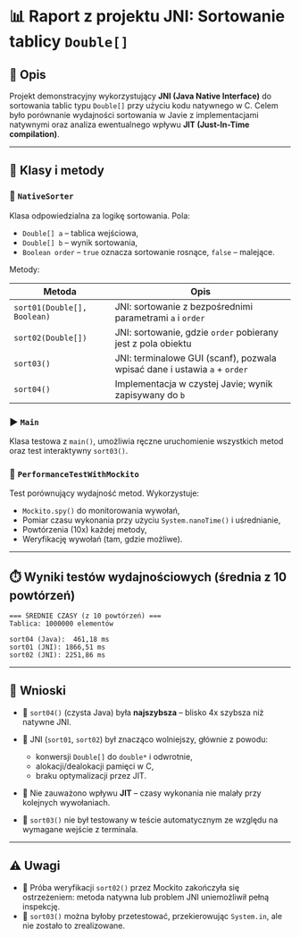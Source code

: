 # 📊 Raport z projektu JNI: Sortowanie tablicy `Double[]`

## 🧾 Opis

Projekt demonstracyjny wykorzystujący **JNI (Java Native Interface)** do sortowania tablic typu `Double[]` przy użyciu kodu natywnego w C. Celem było porównanie wydajności sortowania w Javie z implementacjami natywnymi oraz analiza ewentualnego wpływu **JIT (Just-In-Time compilation)**.

---

## 🧱 Klasy i metody

### 🧩 `NativeSorter`

Klasa odpowiedzialna za logikę sortowania. Pola:

* `Double[] a` – tablica wejściowa,
* `Double[] b` – wynik sortowania,
* `Boolean order` – `true` oznacza sortowanie rosnące, `false` – malejące.

Metody:

| Metoda                      | Opis                                                                      |
| --------------------------- | ------------------------------------------------------------------------- |
| `sort01(Double[], Boolean)` | JNI: sortowanie z bezpośrednimi parametrami `a` i `order`                 |
| `sort02(Double[])`          | JNI: sortowanie, gdzie `order` pobierany jest z pola obiektu              |
| `sort03()`                  | JNI: terminalowe GUI (scanf), pozwala wpisać dane i ustawia `a` + `order` |
| `sort04()`                  | Implementacja w czystej Javie; wynik zapisywany do `b`                    |

### ▶️ `Main`

Klasa testowa z `main()`, umożliwia ręczne uruchomienie wszystkich metod oraz test interaktywny `sort03()`.

### 🧪 `PerformanceTestWithMockito`

Test porównujący wydajność metod. Wykorzystuje:

* `Mockito.spy()` do monitorowania wywołań,
* Pomiar czasu wykonania przy użyciu `System.nanoTime()` i uśrednianie,
* Powtórzenia (10x) każdej metody,
* Weryfikację wywołań (tam, gdzie możliwe).

---

## ⏱️ Wyniki testów wydajnościowych (średnia z 10 powtórzeń)

```
=== ŚREDNIE CZASY (z 10 powtórzeń) ===
Tablica: 1000000 elementów

sort04 (Java):  461,18 ms
sort01 (JNI): 1866,51 ms
sort02 (JNI): 2251,86 ms
```

---

## 📌 Wnioski

* 🔸 `sort04()` (czysta Java) była **najszybsza** – blisko 4x szybsza niż natywne JNI.
* 🔸 JNI (`sort01`, `sort02`) był znacząco wolniejszy, głównie z powodu:

  * konwersji `Double[]` do `double*` i odwrotnie,
  * alokacji/dealokacji pamięci w C,
  * braku optymalizacji przez JIT.
* 🔸 Nie zauważono wpływu **JIT** – czasy wykonania nie malały przy kolejnych wywołaniach.
* 🔸 `sort03()` nie był testowany w teście automatycznym ze względu na wymagane wejście z terminala.

---

## ⚠️ Uwagi

* 📌 Próba weryfikacji `sort02()` przez Mockito zakończyła się ostrzeżeniem: metoda natywna lub problem JNI uniemożliwił pełną inspekcję.
* 📌 `sort03()` można byłoby przetestować, przekierowując `System.in`, ale nie zostało to zrealizowane.

